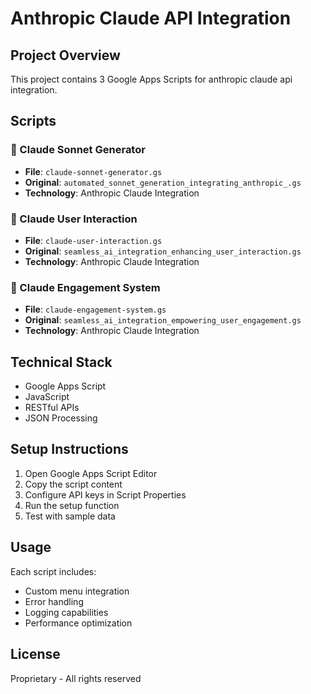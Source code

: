 # Anthropic Claude API Integration

## Project Overview
This project contains 3 Google Apps Scripts for anthropic claude api integration.

## Scripts

### 📄 Claude Sonnet Generator
- **File**: `claude-sonnet-generator.gs`
- **Original**: `automated_sonnet_generation_integrating_anthropic_.gs`
- **Technology**: Anthropic Claude Integration

### 📄 Claude User Interaction
- **File**: `claude-user-interaction.gs`
- **Original**: `seamless_ai_integration_enhancing_user_interaction.gs`
- **Technology**: Anthropic Claude Integration

### 📄 Claude Engagement System
- **File**: `claude-engagement-system.gs`
- **Original**: `seamless_ai_integration_empowering_user_engagement.gs`
- **Technology**: Anthropic Claude Integration


## Technical Stack
- Google Apps Script
- JavaScript
- RESTful APIs
- JSON Processing

## Setup Instructions
1. Open Google Apps Script Editor
2. Copy the script content
3. Configure API keys in Script Properties
4. Run the setup function
5. Test with sample data

## Usage
Each script includes:
- Custom menu integration
- Error handling
- Logging capabilities
- Performance optimization

## License
Proprietary - All rights reserved
